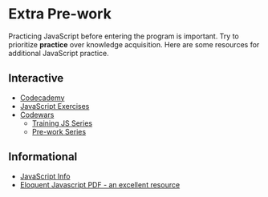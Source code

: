 # Extra Pre-work

Practicing JavaScript before entering the program is important. Try to prioritize
**practice** over knowledge acquisition. Here are some resources for additional
JavaScript practice.

## Interactive

* [Codecademy](https://www.codecademy.com/learn/introduction-to-javascript)
* [JavaScript Exercises](https://repl.it/community/classrooms/20690)
* [Codewars](https://www.codewars.com/)
  * [Training JS Series](https://github.com/myjinxin2015/Katas-list-of-Training-JS-series)
  * [Pre-work Series](https://www.codewars.com/collections/pre-work)

## Informational

* [JavaScript Info](https://javascript.info)
* [Eloquent Javascript PDF - an excellent resource](https://eloquentjavascript.net/Eloquent_JavaScript.pdf)
